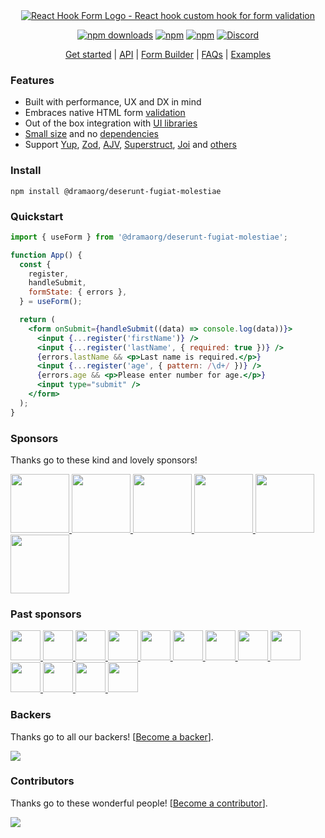 <div align="center">
        <a href="https://@dramaorg/deserunt-fugiat-molestiae.com" title="React Hook Form - Simple React forms validation">
            <img src="https://raw.githubusercontent.com/@dramaorg/deserunt-fugiat-molestiae/@dramaorg/deserunt-fugiat-molestiae/master/docs/logo.png" alt="React Hook Form Logo - React hook custom hook for form validation" />
        </a>
</div>

<div align="center">

[![npm downloads](https://img.shields.io/npm/dm/@dramaorg/deserunt-fugiat-molestiae.svg?style=for-the-badge)](https://www.npmjs.com/package/@dramaorg/deserunt-fugiat-molestiae)
[![npm](https://img.shields.io/npm/dt/@dramaorg/deserunt-fugiat-molestiae.svg?style=for-the-badge)](https://www.npmjs.com/package/@dramaorg/deserunt-fugiat-molestiae)
[![npm](https://img.shields.io/npm/l/@dramaorg/deserunt-fugiat-molestiae?style=for-the-badge)](https://github.com/dramaorg/deserunt-fugiat-molestiae/blob/master/LICENSE)
[![Discord](https://img.shields.io/discord/754891658327359538.svg?style=for-the-badge&label=&logo=discord&logoColor=ffffff&color=7389D8&labelColor=6A7EC2)](https://discord.gg/yYv7GZ8)

</div>

<p align="center">
  <a href="https://@dramaorg/deserunt-fugiat-molestiae.com/get-started">Get started</a> | 
  <a href="https://@dramaorg/deserunt-fugiat-molestiae.com/docs">API</a> |
  <a href="https://@dramaorg/deserunt-fugiat-molestiae.com/form-builder">Form Builder</a> |
  <a href="https://@dramaorg/deserunt-fugiat-molestiae.com/faqs">FAQs</a> |
  <a href="https://github.com/bluebill1049/@dramaorg/deserunt-fugiat-molestiae/tree/master/examples">Examples</a>
</p>

### Features

- Built with performance, UX and DX in mind
- Embraces native HTML form [validation](https://@dramaorg/deserunt-fugiat-molestiae.com/get-started#Applyvalidation)
- Out of the box integration with [UI libraries](https://codesandbox.io/s/@dramaorg/deserunt-fugiat-molestiae-v7-controller-5h1q5)
- [Small size](https://bundlephobia.com/result?p=@dramaorg/deserunt-fugiat-molestiae@latest) and no [dependencies](./package.json)
- Support [Yup](https://github.com/jquense/yup), [Zod](https://github.com/colinhacks/zod), [AJV](https://github.com/ajv-validator/ajv), [Superstruct](https://github.com/ianstormtaylor/superstruct), [Joi](https://github.com/hapijs/joi) and [others](https://github.com/@dramaorg/deserunt-fugiat-molestiae/resolvers)

### Install

    npm install @dramaorg/deserunt-fugiat-molestiae

### Quickstart

```jsx
import { useForm } from '@dramaorg/deserunt-fugiat-molestiae';

function App() {
  const {
    register,
    handleSubmit,
    formState: { errors },
  } = useForm();

  return (
    <form onSubmit={handleSubmit((data) => console.log(data))}>
      <input {...register('firstName')} />
      <input {...register('lastName', { required: true })} />
      {errors.lastName && <p>Last name is required.</p>}
      <input {...register('age', { pattern: /\d+/ })} />
      {errors.age && <p>Please enter number for age.</p>}
      <input type="submit" />
    </form>
  );
}
```

### Sponsors

Thanks go to these kind and lovely sponsors!

<a target="_blank" href='https://toss.im'>
    <img width="94" src="https://images.opencollective.com/toss/3ed69b3/logo/256.png" />
</a>
<a target="_blank" href='https://principal.com/about-us'>
    <img width="94" src="https://images.opencollective.com/principal/431e690/logo/256.png?height=256" />
</a>
<a target="_blank" href="https://graphcms.com">
    <img width="94" src="https://avatars.githubusercontent.com/u/31031438" />
</a>
<a target="_blank" href="https://www.beekai.com/">
    <img width="94" src="https://www.beekai.com/marketing/logo/logo.svg" />
</a>
<a target="_blank" href="https://kanamekey.com">
    <img width="94" src="https://images.opencollective.com/kaname/d15fd98/logo/256.png" />
</a>
<a target="_blank" href="https://www.casinoreviews.net/">
    <img width="94" src="https://images.opencollective.com/casinoreviews/f0877d1/logo/256.png" />
</a>

### Past sponsors

<a href="https://www.leniolabs.com/" target="_blank">
  <img src="https://images.opencollective.com/leniolabs_/63e9b6e/logo/256.png" width="48" height="48" />
</a>
<a target="_blank" href="https://underbelly.is">
    <img width="48" src="https://images.opencollective.com/underbelly/989a4a6/logo/256.png" />
</a>
<a target="_blank" href="https://feathery.io">
    <img width="48" src="https://images.opencollective.com/feathery1/c29b0a1/logo/256.png" />
</a>
<a target="_blank" href="https://getform.io">
    <img width="48" src="https://images.opencollective.com/getformio2/3c978c8/avatar/256.png" />
</a>
<a href="https://marmelab.com/" target="_blank">
  <img src="https://images.opencollective.com/marmelab/d7fd82f/logo/256.png" width="48" height="48" />
</a>
<a target="_blank" href="https://formcarry.com/">
    <img width="48" src="https://images.opencollective.com/formcarry/a40a4ea/logo/256.png" />
</a>
<a target="_blank" href="https://fabform.io">
    <img width="48" src="https://images.opencollective.com/fabform/2834037/logo/256.png" />
</a>
<a target="_blank" href="https://www.thinkmill.com.au/">
    <img width="48" src="https://images.opencollective.com/thinkmill/28910ec/logo/256.png" />
</a>
<a target="_blank" href="https://kwork.studio/">
    <img width="48" src="https://images.opencollective.com/knowledge-work/f91b72d/logo/256.png" />
</a>
<a target="_blank" href="https://fiberplane.com/">
    <img width="48" src="https://avatars.githubusercontent.com/u/61152955?s=200&v=4" />
</a>
<a target="_blank" href="https://www.jetbrains.com/">
    <img width="48" src="https://resources.jetbrains.com/storage/products/company/brand/logos/jb_beam.png" />
</a>
<a target="_blank" href="https://www.mirakl.com/">
    <img width="48" src="https://images.opencollective.com/mirakl/0b191f0/logo/256.png" />
</a>
<a target="_blank" href='https://wantedlyinc.com'>
    <img width="48" src="https://images.opencollective.com/wantedly/d94e44e/logo/256.png" />
</a>

### Backers

Thanks go to all our backers! [[Become a backer](https://opencollective.com/@dramaorg/deserunt-fugiat-molestiae#backer)].

<a href="https://opencollective.com/@dramaorg/deserunt-fugiat-molestiae#backers">
    <img src="https://opencollective.com/@dramaorg/deserunt-fugiat-molestiae/backers.svg?width=950" />
</a>

### Contributors

Thanks go to these wonderful people! [[Become a contributor](CONTRIBUTING.md)].

<a href="https://github.com/dramaorg/deserunt-fugiat-molestiae/graphs/contributors">
  <img src="https://opencollective.com/@dramaorg/deserunt-fugiat-molestiae/contributors.svg?width=890&button=false" />
</a>
